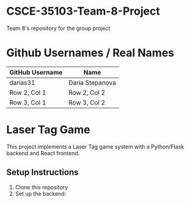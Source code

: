 # CSCE-35103-Team-8-Project
Team 8's repository for the group project

# Github Usernames / Real Names
| GitHub Username   | Name   |
|------------|------------|
| darias31 | Daria Stepanova |
| Row 2, Col 1 | Row 2, Col 2 |
| Row 3, Col 1 | Row 3, Col 2 |

# Laser Tag Game

This project implements a Laser Tag game system with a Python/Flask backend and React frontend.

## Setup Instructions

1. Clone this repository
2. Set up the backend:

   
